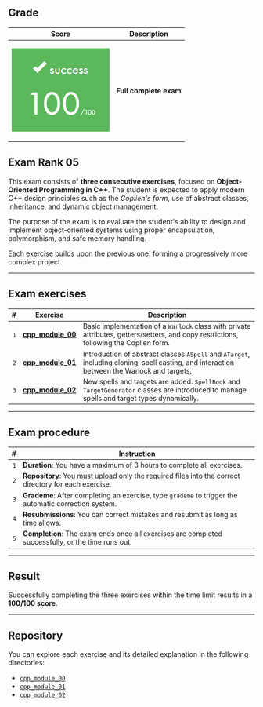 ## Grade

| **Score**           | **Description**     |
|-----------------------|---------------|
| <p align="center"><img width="200px" alt="170px" src="https://github.com/BishopVK/Cursus-42Madrid/blob/main/lvl5/exam_rank_05/img/Score_100.png"></p> | **Full complete exam** |


## Exam Rank 05

This exam consists of **three consecutive exercises**, focused on **Object-Oriented Programming in C++**. The student is expected to apply modern C++ design principles such as the *Coplien's form*, use of abstract classes, inheritance, and dynamic object management.

The purpose of the exam is to evaluate the student's ability to design and implement object-oriented systems using proper encapsulation, polymorphism, and safe memory handling.

Each exercise builds upon the previous one, forming a progressively more complex project.

---

## Exam exercises

| **#** | **Exercise**                             | **Description** |
|------:|------------------------------------------|-----------------|
| `1`  | [**cpp_module_00**](./cpp_module_00/README.md) | Basic implementation of a `Warlock` class with private attributes, getters/setters, and copy restrictions, following the Coplien form. |
| `2`  | [**cpp_module_01**](./cpp_module_01/README.md) | Introduction of abstract classes `ASpell` and `ATarget`, including cloning, spell casting, and interaction between the Warlock and targets. |
| `3`  | [**cpp_module_02**](./cpp_module_02/README.md) | New spells and targets are added. `SpellBook` and `TargetGenerator` classes are introduced to manage spells and target types dynamically. |

---

## Exam procedure

| **#** | **Instruction** |
|------:|------------------|
| `1`  | **Duration**: You have a maximum of 3 hours to complete all exercises. |
| `2`  | **Repository**: You must upload only the required files into the correct directory for each exercise. |
| `3`  | **Grademe**: After completing an exercise, type `grademe` to trigger the automatic correction system. |
| `4`  | **Resubmissions**: You can correct mistakes and resubmit as long as time allows. |
| `5`  | **Completion**: The exam ends once all exercises are completed successfully, or the time runs out. |

---

## Result

Successfully completing the three exercises within the time limit results in a **100/100 score**.

---

## Repository

You can explore each exercise and its detailed explanation in the following directories:

- [`cpp_module_00`](./cpp_module_00/)
- [`cpp_module_01`](./cpp_module_01/)
- [`cpp_module_02`](./cpp_module_02/)